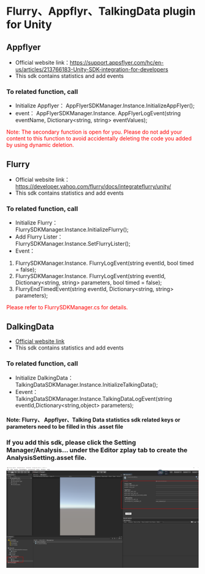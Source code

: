 # Flurry、Appflyr、TalkingData plugin for Unity

## Appflyer
* Official website link：https://support.appsflyer.com/hc/en-us/articles/213766183-Unity-SDK-integration-for-developers
* This sdk contains statistics and add events
### To related function, call
* Initialize Appflyer： 
AppFlyerSDKManager.Instance.InitializeAppFlyer();  
* event：
AppFlyerSDKManager.Instance. AppFlyerLogEvent(string eventName, Dictionary<string, string> eventValues);

<font color='red'>Note: The secondary function is open for you. Please do not add your content to this function to avoid accidentally deleting the code you added by using dynamic deletion. </font>

## Flurry
* Official website link：https://developer.yahoo.com/flurry/docs/integrateflurry/unity/
* This sdk contains statistics and add events  
### To related function, call
* Initialize Flurry：  
FlurrySDKManager.Instance.InitializeFlurry();
* Add Flurry Lister：  
FlurrySDKManager.Instance.SetFlurryLister();
* Event：
1) FlurrySDKManager.Instance. FlurryLogEvent(string eventId, bool timed = false);    
2) FlurrySDKManager.Instance. FlurryLogEvent(string eventId, Dictionary<string, string> parameters, bool timed = false);    
3) FlurryEndTimedEvent(string eventId, Dictionary<string, string> parameters);    

<font color=red>Please refer to FlurrySDKManager.cs for details.</font>

## DalkingData
* [Official website link](Unity_DalkingData.md)
* This sdk contains statistics and add events  
### To related function, call  
* Initialize DalkingData：    
TalkingDataSDKManager.Instance.InitializeTalkingData();
* Eevent：  
TalkingDataSDKManager.Instance.TalkingDataLogEvent(string eventId,Dictionary<string,object> parameters);

#### Note: Flurry、 Appflyer、Talking Data statistics sdk related keys or parameters need to be filled in this .asset file

### If you add this sdk, please click the Setting Manager/Analysis... under the Editor zplay tab to create the AnalysisSetting.asset file.

![click Get Resources](source/docgen/AnalysisSetting.png "Show the resources data")



